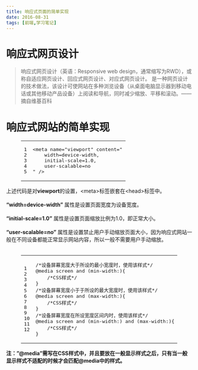 ```yaml
---
title: 响应式页面的简单实现
date: 2016-08-31
tags: [前端,学习笔记]
---
```

<h1 id="响应式网页设计"><a href="#响应式网页设计" class="headerlink" title="响应式网页设计"></a>响应式网页设计</h1><blockquote>
<p>响应式网页设计（英语：Responsive web design，通常缩写为RWD），或称自适应网页设计、回应式网页设计、对应式网页设计。 是一种网页设计的技术做法，该设计可使网站在多种浏览设备（从桌面电脑显示器到移动电话或其他移动产品设备）上阅读和导航，同时减少缩放、平移和滚动。——摘自维基百科</p>
</blockquote>
<a id="more"></a>
<!--more-->
<h1 id="响应式网站的简单实现"><a href="#响应式网站的简单实现" class="headerlink" title="响应式网站的简单实现"></a>响应式网站的简单实现</h1><figure class="highlight html"><table><tr><td class="gutter"><pre><span class="line">1</span><br><span class="line">2</span><br><span class="line">3</span><br><span class="line">4</span><br><span class="line">5</span><br></pre></td><td class="code"><pre><span class="line"><span class="tag">&lt;<span class="name">meta</span> <span class="attr">name</span>=<span class="string">"viewport"</span> <span class="attr">content</span>=<span class="string">"</span><br><span class="line">    width=device-width, </span><br><span class="line">    initial-scale=1.0,</span><br><span class="line">    user-scalable=no</span><br><span class="line">"</span> /&gt;</span></span><br></pre></td></tr></table></figure>
<p>上述代码是对<strong>viewport</strong>的设置，&lt;meta&gt;标签嵌套在&lt;head&gt;标签中。<br><br><strong>“width=device-width”</strong> 属性是设置页面宽度为设备宽度。<br><br><strong>“initial-scale=1.0”</strong> 属性是设置页面缩放比例为1.0，即正常大小。<br><br><strong>“user-scalable=no”</strong>  属性是设置禁止用户手动缩放页面大小，因为响应式网站一般在不同设备都能正常显示网站内容，所以一般不需要用户手动缩放。<br><br><figure class="highlight css"><table><tr><td class="gutter"><pre><span class="line">1</span><br><span class="line">2</span><br><span class="line">3</span><br><span class="line">4</span><br><span class="line">5</span><br><span class="line">6</span><br><span class="line">7</span><br><span class="line">8</span><br><span class="line">9</span><br><span class="line">10</span><br><span class="line">11</span><br><span class="line">12</span><br></pre></td><td class="code"><pre><span class="line"><span class="comment">/*设备屏幕宽度大于所设的最小宽度时，使用该样式*/</span></span><br><span class="line">@<span class="keyword">media</span> screen and (min-width:)&#123;</span><br><span class="line">    <span class="comment">/*CSS样式*/</span></span><br><span class="line">&#125;</span><br><span class="line"><span class="comment">/*设备屏幕宽度小于于所设的最大宽度时，使用该样式*/</span></span><br><span class="line">@<span class="keyword">media</span> screen and (max-width:)&#123;</span><br><span class="line">    <span class="comment">/*CSS样式*/</span></span><br><span class="line">&#125;</span><br><span class="line"><span class="comment">/*设备屏幕宽度在所设宽度区间内时，使用该样式*/</span></span><br><span class="line">@<span class="keyword">media</span> screen and (min-width:) and (max-width:)&#123;</span><br><span class="line">    <span class="comment">/*CSS样式*/</span></span><br><span class="line">&#125;</span><br></pre></td></tr></table></figure></p>
<p><strong>注：”@media”需写在CSS样式中，并且要放在一般显示样式之后，只有当一般显示样式不适配的时候才会匹配@media中的样式。</strong></p>
